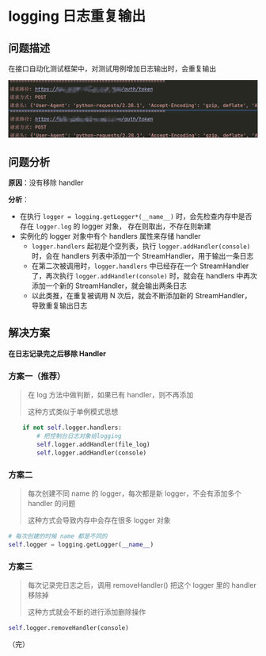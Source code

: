 # logging 日志重复输出

## 问题描述

在接口自动化测试框架中，对测试用例增加日志输出时，会重复输出

![logging](./images/logging1.png)

## 问题分析

**原因**：没有移除 handler

**分析**：

+ 在执行 `logger = logging.getLogger*(__name__)` 时，会先检查内存中是否存在 `logger.log` 的 logger 对象， 存在则取出，不存在则新建
+ 实例化的 logger 对象中有个 handlers 属性来存储 handler
  + `logger.handlers` 起初是个空列表，执行 `logger.addHandler(console)` 时，会在 handlers 列表中添加一个 StreamHandler，用于输出一条日志
  + 在第二次被调用时，`logger.handlers` 中已经存在一个 StreamHandler 了，再次执行 `logger.addHandler(console)` 时，就会在 handlers 中再次添加一个新的 StreamHandler，就会输出两条日志
  + 以此类推，在重复被调用 N 次后，就会不断添加新的 StreamHandler，导致重复输出日志

## 解决方案

**在日志记录完之后移除 Handler**

### 方案一（推荐）

> 在 log 方法中做判断，如果已有 handler，则不再添加
> 
> 这种方式类似于单例模式思想

```python
    if not self.logger.handlers:
        # 把控制台日志对象给logging
        self.logger.addHandler(file_log)
        self.logger.addHandler(console)
```

### 方案二

> 每次创建不同 name 的 logger，每次都是新 logger，不会有添加多个 handler 的问题
> 
> 这种方式会导致内存中会存在很多 logger 对象

```python
# 每次创建的时候 name 都是不同的
self.logger = logging.getLogger(__name__)
```

### 方案三 

> 每次记录完日志之后，调用 removeHandler() 把这个 logger 里的 handler 移除掉
> 
> 这种方式就会不断的进行添加删除操作

```python
self.logger.removeHandler(console)
```

（完）